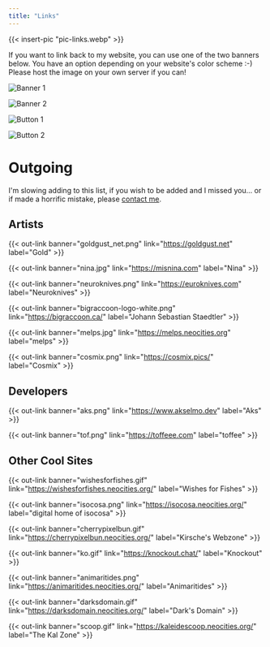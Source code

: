 ```yaml
---
title: "Links"
---
```


{{< insert-pic "pic-links.webp" >}}

If you want to link back to my website, you can use one of the two banners
below. You have an option depending on your website's color scheme :-) Please
host the image on your own server if you can!

![Banner 1](/banner.webp)

![Banner 2](/banner2.webp)

![Button 1](/button-light.png)

![Button 2](/button-dark.png)

# Outgoing

I'm slowing adding to this list, if you wish to be added and I missed you... or if made a horrific mistake, please [contact me](/contact).

## Artists

{{< out-link banner="goldgust_net.png" link="https://goldgust.net" label="Gold" >}}

{{< out-link banner="nina.jpg" link="https://misnina.com" label="Nina" >}}

{{< out-link banner="neuroknives.png" link="https://euroknives.com" label="Neuroknives" >}}

{{< out-link banner="bigraccoon-logo-white.png" link="https://bigraccoon.ca/" label="Johann Sebastian Staedtler" >}}

{{< out-link banner="melps.jpg" link="https://melps.neocities.org" label="melps" >}}

{{< out-link banner="cosmix.png" link="https://cosmix.pics/" label="Cosmix" >}}

## Developers

{{< out-link banner="aks.png" link="https://www.akselmo.dev" label="Aks" >}}

{{< out-link banner="tof.png" link="https://toffeee.com" label="toffee" >}}

## Other Cool Sites

{{< out-link banner="wishesforfishes.gif" link="https://wishesforfishes.neocities.org/" label="Wishes for Fishes" >}}

{{< out-link banner="isocosa.png" link="https://isocosa.neocities.org/" label="digital home of isocosa" >}}

{{< out-link banner="cherrypixelbun.gif" link="https://cherrypixelbun.neocities.org/" label="Kirsche's Webzone" >}}

{{< out-link banner="ko.gif" link="https://knockout.chat/" label="Knockout" >}}

{{< out-link banner="animaritides.png" link="https://animaritides.neocities.org/" label="Animaritides" >}}

{{< out-link banner="darksdomain.gif" link="https://darksdomain.neocities.org/" label="Dark's Domain" >}}

{{< out-link banner="scoop.gif" link="https://kaleidescoop.neocities.org/" label="The Kal Zone" >}}


